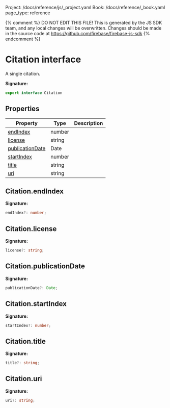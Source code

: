 Project: /docs/reference/js/_project.yaml
Book: /docs/reference/_book.yaml
page_type: reference

{% comment %}
DO NOT EDIT THIS FILE!
This is generated by the JS SDK team, and any local changes will be
overwritten. Changes should be made in the source code at
https://github.com/firebase/firebase-js-sdk
{% endcomment %}

# Citation interface
A single citation.

<b>Signature:</b>

```typescript
export interface Citation 
```

## Properties

|  Property | Type | Description |
|  --- | --- | --- |
|  [endIndex](./vertexai-preview.citation.md#citationendindex) | number |  |
|  [license](./vertexai-preview.citation.md#citationlicense) | string |  |
|  [publicationDate](./vertexai-preview.citation.md#citationpublicationdate) | Date |  |
|  [startIndex](./vertexai-preview.citation.md#citationstartindex) | number |  |
|  [title](./vertexai-preview.citation.md#citationtitle) | string |  |
|  [uri](./vertexai-preview.citation.md#citationuri) | string |  |

## Citation.endIndex

<b>Signature:</b>

```typescript
endIndex?: number;
```

## Citation.license

<b>Signature:</b>

```typescript
license?: string;
```

## Citation.publicationDate

<b>Signature:</b>

```typescript
publicationDate?: Date;
```

## Citation.startIndex

<b>Signature:</b>

```typescript
startIndex?: number;
```

## Citation.title

<b>Signature:</b>

```typescript
title?: string;
```

## Citation.uri

<b>Signature:</b>

```typescript
uri?: string;
```
